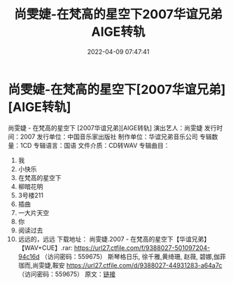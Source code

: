 ﻿---
title: 尚雯婕-在梵高的星空下2007华谊兄弟AIGE转轨
date: 2022-04-09 07:47:41
categories: WAV车载音乐、镜像
tags: 国语流行
---
# 尚雯婕-在梵高的星空下[2007华谊兄弟][AIGE转轨]

尚雯婕 - 在梵高的星空下 [2007华谊兄弟][AIGE转轨]
演出艺人：尚雯婕
发行时间：2007
发行单位：中国音乐家出版社
制作单位：华谊兄弟音乐公司
专辑数量：1CD
专辑语言：国语
文件介质：CD转WAV
专辑曲目：
01. 我
02. 小快乐
03. 在梵高的星空下
04. 柳暗花明
05. 3号楼211
06. 插曲
07. 一大片天空
08. 你
09. 阅读过去
10. 远远的，远远
下载地址：
尚雯婕.2007 - 在梵高的星空下【华谊兄弟】【WAV+CUE】.rar: https://url27.ctfile.com/f/9388027-501097204-94c16d
（访问密码：559675）
斯琴格日乐, 徐千雅,黄绮珊, 赵薇,
碧娜,伽菲珈而,尚雯婕,鞍安
https://url27.ctfile.com/d/9388027-44931283-a64a7c
（访问密码：559675）
原文：[链接](https://blog.sina.com.cn/s/blog_1647c7e7601030wku.html)